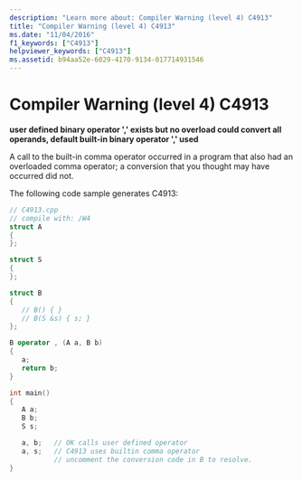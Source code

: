 ```yaml
---
description: "Learn more about: Compiler Warning (level 4) C4913"
title: "Compiler Warning (level 4) C4913"
ms.date: "11/04/2016"
f1_keywords: ["C4913"]
helpviewer_keywords: ["C4913"]
ms.assetid: b94aa52e-6029-4170-9134-017714931546
---
```

# Compiler Warning (level 4) C4913

**user defined binary operator ',' exists but no overload could convert all operands, default built-in binary operator ',' used**

A call to the built-in comma operator occurred in a program that also had an overloaded comma operator; a conversion that you thought may have occurred did not.

The following code sample generates C4913:

```cpp
// C4913.cpp
// compile with: /W4
struct A
{
};

struct S
{
};

struct B
{
   // B() { }
   // B(S &s) { s; }
};

B operator , (A a, B b)
{
   a;
   return b;
}

int main()
{
   A a;
   B b;
   S s;

   a, b;   // OK calls user defined operator
   a, s;   // C4913 uses builtin comma operator
           // uncomment the conversion code in B to resolve.
}
```
